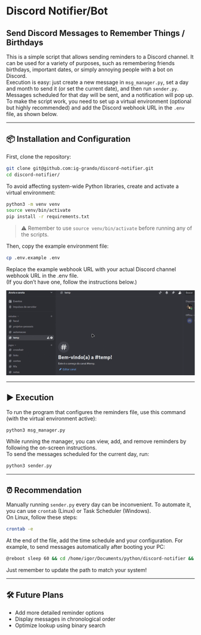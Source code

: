 # Discord Notifier/Bot  
## Send Discord Messages to Remember Things / Birthdays

This is a simple script that allows sending reminders to a Discord channel. It can be used for a variety of purposes, such as remembering friends birthdays, important dates, or simply annoying people with a bot on Discord.  
Execution is easy: just create a new message in `msg_manager.py`, set a day and month to send it (or set the current date), and then run `sender.py`. Messages scheduled for that day will be sent, and a notification will pop up.  
To make the script work, you need to set up a virtual environment (optional but highly recommended) and add the Discord webhook URL in the `.env` file, as shown below.

---

## 📦 Installation and Configuration

First, clone the repository:

```bash
git clone git@github.com:ig-grando/discord-notifier.git
cd discord-notifier/
```

To avoid affecting system-wide Python libraries, create and activate a virtual environment:

```bash
python3 -m venv venv
source venv/bin/activate
pip install -r requirements.txt
```

> ⚠️ Remember to use `source venv/bin/activate` before running any of the scripts.

Then, copy the example environment file:

```bash
cp .env.example .env
```

Replace the example webhook URL with your actual Discord channel webhook URL in the .env file.  
(If you don’t have one, follow the instructions below.)

![Discord demonstration](assets/discord.gif)

---

## ▶️ Execution

To run the program that configures the reminders file, use this command (with the virtual environment active):

```bash
python3 msg_manager.py
```

While running the manager, you can view, add, and remove reminders by following the on-screen instructions.  
To send the messages scheduled for the current day, run:

```bash
python3 sender.py
```

---

## ⏰ Recommendation

Manually running `sender.py` every day can be inconvenient. To automate it, you can use `crontab` (Linux) or Task Scheduler (Windows).  
On Linux, follow these steps:

```bash
crontab -e
```

At the end of the file, add the time schedule and your configuration. For example, to send messages automatically after booting your PC:

```bash
@reboot sleep 60 && cd /home/igor/Documents/python/discord-notifier && /home/igor/Documents/python/discord-notifier/venv/bin/python sender.py >> /home/igor/Documents/log_sender.log 2>&1
```

Just remember to update the path to match your system!

---

## 🛠️ Future Plans

- Add more detailed reminder options  
- Display messages in chronological order  
- Optimize lookup using binary search
